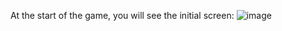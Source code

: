 At the start of the game, you will see the initial screen:
![image](https://github.com/SeanITB/M4UF2PR1_Recuperacion_SeanCostelloeCacho/assets/146827341/b1ecc089-ca4c-4076-b170-f9770266082a)
